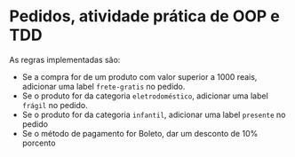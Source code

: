 # Pedidos, atividade prática de OOP e TDD

As regras implementadas são:

- Se a compra for de um produto com valor superior a 1000 reais, adicionar uma label `frete-gratis` no pedido.
- Se o produto for da categoria `eletrodoméstico`, adicionar uma label `frágil` no pedido.
- Se o produto for da categoria `infantil`, adicionar uma label `presente` no pedido
- Se o método de pagamento for Boleto, dar um desconto de 10% porcento
